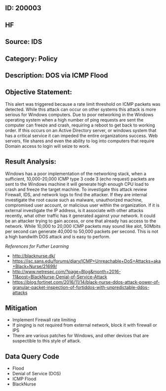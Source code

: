 ## ID: 200003

## HF

## Source: IDS

## Category: Policy

## Description: DOS via ICMP Flood

## Objective Statement:
This alert was triggered because a rate limit threshold on ICMP packets was detected.  While this attack can occur on other systems this attack is more serious for Windows computers.  Due to poor networking in the Windows operating system when a high number of ping requests are sent the computer can freeze and crash, requiring a reboot to get back to working order.
If this occurs on an Active Directory server, or windows system that has a critical service it can impeded the entire organizations success.  Web servers, file shares and even the ability to log into computers that require Domain access to login will seize to work.


## Result Analysis:
Windows has a poor implementation of the networking stack, when a sufficient, 10,000-20,000 ICMP type 3 code 3 (echo request) packets are sent to the Windows machine it will generate high enough CPU load to crash and freeze the target machine.  To investigate this attack review Firewall, IDS, and network logs to find the attacker. If they are internal investigate the root cause such as malware, unauthorized machine, compromised user account, or malicious user within the organization. If it is external investigate the IP address, is it associate with other attacks recently, what other traffic has it generated against your network. It could be an attacker trying to gain access, or one that already has access to the network.
While 10,000 to 20,000 ICMP packets may sound like alot, 50Mbits per second can generate 40,000 to 50,000 packets per second. This is not a high bandwith DOS attack and is easy to perform.


*References for Futher Learning*
- http://blacknurse.dk/
- https://isc.sans.edu/forums/diary/ICMP+Unreachable+DoS+Attacks+aka+Black+Nurse/21699/
- http://www.netresec.com/?page=Blog&month=2016-11&post=BlackNurse-Denial-of-Service-Attack
- https://blog.fortinet.com/2016/11/14/black-nurse-ddos-attack-power-of-granular-packet-inspection-of-fortiddos-with-unpredictable-ddos-attacks

## Mitigation
- Implement Firewall rate limiting
- If pinging is not required from external network, block it with firewall or IPS
- There are various patches for Windows, and other devices that are suspectible to this style of attack.



## Data Query Code
- Flood
- Denial of Service (DOS)
- ICMP Flood
- BlackNurse
